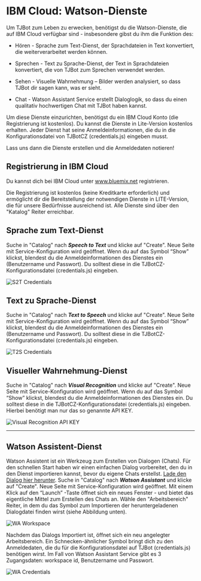 # IBM Cloud: Watson-Dienste
 
 
Um TJBot zum Leben zu erwecken, benötigst du die Watson-Dienste, die auf IBM Cloud verfügbar sind - insbesondere gibst du ihm die Funktion des:
 
* Hören - Sprache zum Text-Dienst, der Sprachdateien in Text konvertiert, die weiterverarbeitet werden können.
* Sprechen - Text zu Sprache-Dienst, der Text in Sprachdateien konvertiert, die von TJBot zum Sprechen verwendet werden.
* Sehen - Visuelle Wahrnehmung – Bilder werden analysiert, so dass TJBot dir sagen kann, was er sieht. 

* Chat - Watson Assistant Service erstellt Dialoglogik, so dass du einen qualitativ hochwertigen Chat mit TJBot haben kannst.
 
Um diese Dienste einzurichten, benötigst du ein IBM Cloud Konto (die Registrierung ist kostenlos). Du kannst die Dienste in Lite-Version kostenlos erhalten. Jeder Dienst hat seine Anmeldeinformationen, die du in die Konfigurationsdatei von TJBotCZ (credentials.js) eingeben musst.
 
Lass uns dann die Dienste erstellen und die Anmeldedaten notieren!
 
## Registrierung in IBM Cloud
 
Du kannst dich bei IBM Cloud unter www.bluemix.net registrieren.
 
Die Registrierung ist kostenlos (keine Kreditkarte erforderlich) und ermöglicht dir die Bereitstellung der notwendigen Dienste in LITE-Version, die für unsere Bedürfnisse ausreichend ist. Alle Dienste sind über den  "Katalog" Reiter erreichbar.
 
## Sprache zum Text-Dienst
 
Suche in "Catalog" nach _**Speech to Text**_ und klicke auf "Create". Neue Seite mit Service-Konfiguration wird geöffnet. Wenn du auf das Symbol “Show" klickst, blendest du die Anmeldeinformationen des Dienstes ein (Benutzername und Passwort). Du solltest diese in die TJBotCZ-Konfigurationsdatei (credentials.js) eingeben.
 
![S2T Credentials](https://raw.githubusercontent.com/tjbotcz/manuals/master/images/s2t-credentials.png) 
 
 
## Text zu Sprache-Dienst
 
Suche in "Catalog" nach _**Text to Speech**_ und klicke auf "Create". Neue Seite mit Service-Konfiguration wird geöffnet. Wenn du auf das Symbol “Show” klickst, blendest du die Anmeldeinformationen des Dienstes ein (Benutzername und Passwort). Du solltest diese in die TJBotCZ-Konfigurationsdatei (credentials.js) eingeben.
 
![T2S Credentials](https://raw.githubusercontent.com/tjbotcz/manuals/master/images/t2s-credentials.png) 
 
## Visueller Wahrnehmung-Dienst
 
Suche in "Catalog" nach _**Visual Recognition**_ und klicke auf "Create". Neue Seite mit Service-Konfiguration wird geöffnet. Wenn du auf das Symbol “Show” klickst, blendest du die Anmeldeinformationen des Dienstes ein. Du solltest diese in die TJBotCZ-Konfigurationsdatei (credentials.js) eingeben. Hierbei benötigt man nur das so genannte API KEY.
 
![Visual Recognition API KEY](https://raw.githubusercontent.com/tjbotcz/manuals/master/images/visual-recognition-credentials.png) 
 
--- 
 
## Watson Assistent-Dienst
 
Watson Assistent ist ein Werkzeug zum Erstellen von Dialogen (Chats). Für den schnellen Start haben wir einen einfachen Dialog vorbereitet, den du in den Dienst importieren kannst, bevor du eigene Chats erstellst. [Lade den Dialog hier herunter](https://drive.google.com/open?id=1-H3Tm_Le7OZP0Uzuw1moKFghC54GRycN). Suche in "Catalog" nach _**Watson Assistant**_ und klicke auf "Create". Neue Seite mit Service-Konfiguration wird geöffnet. Mit einem Klick auf den “Launch” -Taste öffnet sich  ein neues Fenster - und bietet das eigentliche Mittel zum Erstellen des Chats an. Wähle den "Arbeitsbereich" Reiter, in dem du das Symbol zum Importieren der heruntergeladenen Dialogdatei finden wirst (siehe Abbildung unten).
 
![WA Workspace](https://raw.githubusercontent.com/tjbotcz/manuals/master/images/wa-workspace.png)
 
Nachdem das Dialogs Importiert ist, öffnet sich ein neu angelegter Arbeitsbereich. Ein Schnecken-ähnlicher Symbol bringt dich zu den Anmeldedaten, die du für die Konfigurationsdatei auf TJBot (credentials.js) benötigen wirst. Im Fall von Watson Assistant Service gibt es 3 Zugangsdaten: workspace id, Benutzername und Passwort.
 
![WA Credentials](https://raw.githubusercontent.com/tjbotcz/manuals/master/images/wa-credentials.png) 
